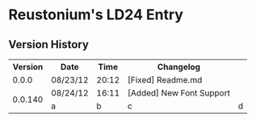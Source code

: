 Reustonium's LD24 Entry
=======================
Version History
---------------
<table>
  <tr>
    <th>Version</th><th>Date</th><th>Time</th><th>Changelog</th>
  </tr>
  <tr>
    <td>0.0.0</td><td>08/23/12</td><td>20:12</td><td>[Fixed] Readme.md</td>
  </tr>
  <tr>
    <td rowspan="2">0.0.140</td><td>08/24/12</td><td>16:11</td><td>[Added] New Font Support</td>
  </tr>
  <tr>
	<td>a</td><td>b</td><td>c</td><td>d</td>
  </tr
</table>